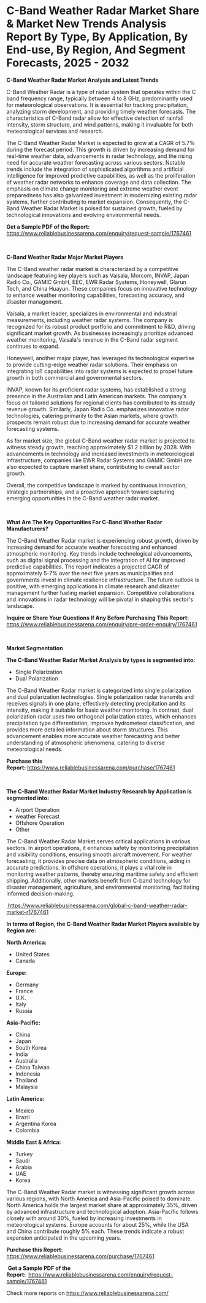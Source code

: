 <p><h1>C-Band Weather Radar Market Share & Market New Trends Analysis Report By Type, By Application, By End-use, By Region, And Segment Forecasts, 2025 - 2032</h1></p><p><strong>C-Band Weather Radar Market Analysis and Latest Trends</strong></p>
<p><p>C-Band Weather Radar is a type of radar system that operates within the C band frequency range, typically between 4 to 8 GHz, predominantly used for meteorological observations. It is essential for tracking precipitation, analyzing storm development, and providing timely weather forecasts. The characteristics of C-Band radar allow for effective detection of rainfall intensity, storm structure, and wind patterns, making it invaluable for both meteorological services and research.</p><p>The C-Band Weather Radar Market is expected to grow at a CAGR of 5.7% during the forecast period. This growth is driven by increasing demand for real-time weather data, advancements in radar technology, and the rising need for accurate weather forecasting across various sectors. Notable trends include the integration of sophisticated algorithms and artificial intelligence for improved predictive capabilities, as well as the proliferation of weather radar networks to enhance coverage and data collection. The emphasis on climate change monitoring and extreme weather event preparedness has also galvanized investment in modernizing existing radar systems, further contributing to market expansion. Consequently, the C-Band Weather Radar Market is poised for sustained growth, fueled by technological innovations and evolving environmental needs.</p></p>
<p><strong>Get a Sample PDF of the Report:&nbsp;</strong> <a href="https://www.reliablebusinessarena.com/enquiry/request-sample/1767461?utm_campaign=2391&utm_medium=2&utm_source=Github&utm_content=ia&utm_term=27022025&utm_id=c-band-weather-radar">https://www.reliablebusinessarena.com/enquiry/request-sample/1767461</a></p>
<p>&nbsp;</p>
<p><strong>C-Band Weather Radar Major Market Players</strong></p>
<p><p>The C-Band weather radar market is characterized by a competitive landscape featuring key players such as Vaisala, Morcom, INVAP, Japan Radio Co., GAMIC GmbH, EEC, EWR Radar Systems, Honeywell, Glarun Tech, and China Huayun. These companies focus on innovative technology to enhance weather monitoring capabilities, forecasting accuracy, and disaster management.</p><p>Vaisala, a market leader, specializes in environmental and industrial measurements, including weather radar systems. The company is recognized for its robust product portfolio and commitment to R&D, driving significant market growth. As businesses increasingly prioritize advanced weather monitoring, Vaisala's revenue in the C-Band radar segment continues to expand.</p><p>Honeywell, another major player, has leveraged its technological expertise to provide cutting-edge weather radar solutions. Their emphasis on integrating IoT capabilities into radar systems is expected to propel future growth in both commercial and governmental sectors.</p><p>INVAP, known for its proficient radar systems, has established a strong presence in the Australian and Latin American markets. The company’s focus on tailored solutions for regional clients has contributed to its steady revenue growth. Similarly, Japan Radio Co. emphasizes innovative radar technologies, catering primarily to the Asian markets, where growth prospects remain robust due to increasing demand for accurate weather forecasting systems.</p><p>As for market size, the global C-Band weather radar market is projected to witness steady growth, reaching approximately $1.2 billion by 2028. With advancements in technology and increased investments in meteorological infrastructure, companies like EWR Radar Systems and GAMIC GmbH are also expected to capture market share, contributing to overall sector growth.</p><p>Overall, the competitive landscape is marked by continuous innovation, strategic partnerships, and a proactive approach toward capturing emerging opportunities in the C-Band weather radar market.</p></p>
<p>&nbsp;</p>
<p><strong>What Are The Key Opportunities For C-Band Weather Radar Manufacturers?</strong></p>
<p><p>The C-Band Weather Radar market is experiencing robust growth, driven by increasing demand for accurate weather forecasting and enhanced atmospheric monitoring. Key trends include technological advancements, such as digital signal processing and the integration of AI for improved predictive capabilities. The report indicates a projected CAGR of approximately 5-7% over the next five years as municipalities and governments invest in climate resilience infrastructure. The future outlook is positive, with emerging applications in climate research and disaster management further fueling market expansion. Competitive collaborations and innovations in radar technology will be pivotal in shaping this sector's landscape.</p></p>
<p><strong>Inquire or Share Your Questions If Any Before Purchasing This Report:</strong> <a href="https://www.reliablebusinessarena.com/enquiry/pre-order-enquiry/1767461?utm_campaign=2391&utm_medium=2&utm_source=Github&utm_content=ia&utm_term=27022025&utm_id=c-band-weather-radar">https://www.reliablebusinessarena.com/enquiry/pre-order-enquiry/1767461</a></p>
<p>&nbsp;</p>
<p><strong>Market Segmentation</strong></p>
<p><strong>The C-Band Weather Radar Market Analysis by types is segmented into:</strong></p>
<p><ul><li>Single Polarization</li><li>Dual Polarization</li></ul></p>
<p><p>The C-Band Weather Radar market is categorized into single polarization and dual polarization technologies. Single polarization radar transmits and receives signals in one plane, effectively detecting precipitation and its intensity, making it suitable for basic weather monitoring. In contrast, dual polarization radar uses two orthogonal polarization states, which enhances precipitation type differentiation, improves hydrometeor classification, and provides more detailed information about storm structures. This advancement enables more accurate weather forecasting and better understanding of atmospheric phenomena, catering to diverse meteorological needs.</p></p>
<p><strong>Purchase this Report:&nbsp;</strong><a href="https://www.reliablebusinessarena.com/purchase/1767461?utm_campaign=2391&utm_medium=2&utm_source=Github&utm_content=ia&utm_term=27022025&utm_id=c-band-weather-radar">https://www.reliablebusinessarena.com/purchase/1767461</a></p>
<p>&nbsp;</p>
<p><strong>The C-Band Weather Radar Market Industry Research by Application is segmented into:</strong></p>
<p><ul><li>Airport Operation</li><li>weather Forecast</li><li>Offshore Operation</li><li>Other</li></ul></p>
<p><p>The C-Band Weather Radar Market serves critical applications in various sectors. In airport operations, it enhances safety by monitoring precipitation and visibility conditions, ensuring smooth aircraft movement. For weather forecasting, it provides precise data on atmospheric conditions, aiding in accurate predictions. In offshore operations, it plays a vital role in monitoring weather patterns, thereby ensuring maritime safety and efficient shipping. Additionally, other markets benefit from C-band technology for disaster management, agriculture, and environmental monitoring, facilitating informed decision-making.</p></p>
<p><a href="https://www.reliablebusinessarena.com/global-c-band-weather-radar-market-r1767461?utm_campaign=2391&utm_medium=2&utm_source=Github&utm_content=ia&utm_term=27022025&utm_id=c-band-weather-radar">&nbsp;https://www.reliablebusinessarena.com/global-c-band-weather-radar-market-r1767461</a></p>
<p><strong>In terms of Region, the C-Band Weather Radar Market Players available by Region are:</strong></p>
<p>
    <p> <strong> North America: </strong>
        <ul>
            <li>United States</li>
            <li>Canada</li>
        </ul>
        </p> 
    <p> <strong> Europe: </strong>
        <ul>
            <li>Germany</li>
            <li>France</li>
            <li>U.K.</li>
            <li>Italy</li>
            <li>Russia</li>
        </ul>
        </p> 
    <p> <strong> Asia-Pacific: </strong>
        <ul>
            <li>China</li>
            <li>Japan</li>
            <li>South Korea</li>
            <li>India</li>
            <li>Australia</li>
            <li>China Taiwan</li>
            <li>Indonesia</li>
            <li>Thailand</li>
            <li>Malaysia</li>
        </ul>
        </p> 
    <p> <strong> Latin America: </strong>
        <ul>
            <li>Mexico</li>
            <li>Brazil</li>
            <li>Argentina Korea</li>
            <li>Colombia</li>
        </ul>
        </p> 
    <p> <strong> Middle East & Africa: </strong>
        <ul>
            <li>Turkey</li>
            <li>Saudi</li>
            <li>Arabia</li>
            <li>UAE</li>
            <li>Korea</li>
        </ul>
    </p>
    </p>
<p><p>The C-Band Weather Radar market is witnessing significant growth across various regions, with North America and Asia-Pacific poised to dominate. North America holds the largest market share at approximately 35%, driven by advanced infrastructure and technological adoption. Asia-Pacific follows closely with around 30%, fueled by increasing investments in meteorological systems. Europe accounts for about 25%, while the USA and China contribute roughly 5% each. These trends indicate a robust expansion anticipated in the upcoming years.</p></p>
<p><strong>Purchase this Report: </strong><a href="https://www.reliablebusinessarena.com/purchase/1767461?utm_campaign=2391&utm_medium=2&utm_source=Github&utm_content=ia&utm_term=27022025&utm_id=c-band-weather-radar">https://www.reliablebusinessarena.com/purchase/1767461</a></p>
<p>&nbsp;<strong>Get a Sample PDF of the Report:&nbsp;&nbsp;</strong><a href="https://www.reliablebusinessarena.com/enquiry/request-sample/1767461?utm_campaign=2391&utm_medium=2&utm_source=Github&utm_content=ia&utm_term=27022025&utm_id=c-band-weather-radar">https://www.reliablebusinessarena.com/enquiry/request-sample/1767461</a></p>
<p><strong></strong></p>
<p>Check more reports on <a href="https://www.reliablebusinessarena.com/?utm_campaign=2391&utm_medium=2&utm_source=Github&utm_content=ia&utm_term=27022025&utm_id=c-band-weather-radar">https://www.reliablebusinessarena.com/</a></p>